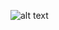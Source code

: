 ![alt text](https://gitea.maxflix.xyz/Ichbine/Wiki_Info/src/branch/main/Windows/Gestion%20des%20postes/image.png)
